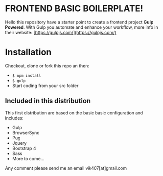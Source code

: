# FRONTEND BASIC BOILERPLATE!

Hello this repository have a starter point to create a frontend project **Gulp Powered**. 
With Gulp you automate and enhance your workflow, more info in their website: [https://gulpjs.com/](https://gulpjs.com/)

# Installation

Checkout, clone or fork this repo an then:
* `$ npm install`
* `$ gulp`
* Start coding from your src folder

## Included in this distribution
This first distribution are based on the basic basic configuration and includes:
* Gulp
* BrowserSync
* Pug
* Jquery
* Bootstrap 4
* Sass
* More to come...

Any comment please send me an email vik407[at]gmail.com
